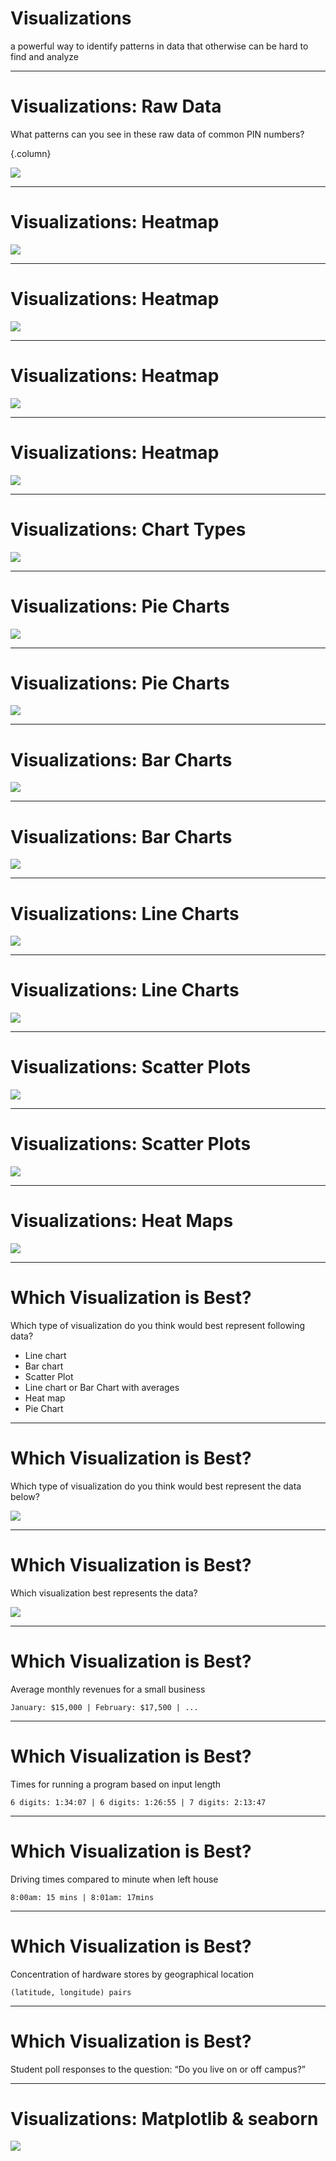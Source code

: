 # Visualizations

a powerful way to identify patterns in data that otherwise can be hard to find and analyze

<!--
One of the most important things in machine learning is understanding your
dataset. Visualizations provide us with a powerful tool to analyze and gather
patterns to better understand our datasets. There are many varieties of
visualizations, and in this lecture we will go over some of the most common
visualizations. We will show scenarios when each visualization is useful.

To start, we want to examine a scenario when a visualization is particularly helpful
-->

---

# Visualizations: Raw Data

What patterns can you see in these raw data of common PIN numbers?

{.column}

![](res/pins.png)

<!--
Here you can see a dataset containing pin numbers. Given the raw data shown, can
you see any patterns?  .... Not really. You may notice that 1111 is repeated a few times, 
but other than that it's difficult. 

Source: Copyright Google
-->

---

# Visualizations: Heatmap

![](res/heatmap.png)

<!--
Here we have a heatmap of the pin numbers in the previous dataset. The first two
digits are along the x-axis and the last two digits are along the y-axis. In
this particular map yellow means that the pattern occurs more often.

What patterns do you see?

Note that the dark square on the right represents a very unpopular pin.

Source: Copyright Google
-->

---

# Visualizations: Heatmap

![](res/heatmap-repeat.png)

<!--
Here we see that repeated pairs of numbers are common. This is shown by the
diagonal line.

Source: Copyright Google
-->

---

# Visualizations: Heatmap

![](res/heatmap-year.png)

<!--
Here we see that using a year in the 1900's is pretty common too.

Source: Copyright Google
-->

---

# Visualizations: Heatmap

![](res/heatmap-01.png)

<!--
Small numbers are also very popular. There tend to be lots of zeros and ones at
the start and end of pins.

Source: Copyright Google
-->

---

# Visualizations: Chart Types

![](res/charts.png)

<!--
There are many different types of charts. This is just a sample of types of
charts that you might see to visualize data.

Source: Copyright Google
-->

---

# Visualizations: Pie Charts

![](res/pie-chart.png)

<!--
Pie Charts are good for representing percentages of a whole. Pie charts are great for representing data that is in the form of fractions adding up to 1 or percentages adding up to 100. They create a natural comparison between portions of a whole.

Source: Copyright Google
-->

---

# Visualizations: Pie Charts

![](res/bad-pie-chart.png)

<!--
Pie charts cannot be used for all data, and can create misleading conclusions.

Problems:
* creating percentages where they are not necessary or helpful, just in order to put it into the visualization
* the states have separate budgets - indicates correlation when there is none

Think pair share: How could it be better represented?
Would appear better as a bar chart; comparing the pieces side by side rather than as parts of a whole.

Source: Copyright Google
-->

---

# Visualizations: Bar Charts

![](res/bar-chart.png)

<!--
Bar charts can help compare categorical data.

The same data is much easier to see and compare in a bar chart form!
Why:
* You can see the actual number and not the arbitrary percentage because bar charts have axis
* Easier to compare between them as seeing them side by side gives a better natural comparison

In general bar charts are good for representing categorical data, as the x axis can be used to represent categories very easily and the bars create a natural comparison between categories.

Source: Copyright Google
-->

---

# Visualizations: Bar Charts

![](res/bad-bar-chart.png)

<!--
For continuous data, bar charts might not be the best choice.

Problems:
* Unable to put specific times, just within an hour in general, could be more specific
* Unable to gather many trends from this other than which hour had the highest or lowest temperature is most popular
* Hours are continuous, whereas separated bars like this give the impression that for an entire hour the temperature was the same.

Context around it makes it bad - if you want a max from the hours of the temperature, this would be good but if you want to predict temperatures,etc. This is bad
Also: Usually bar charts go in descending order of size but since these x values have a meaningful ordering we can’t properly construct the chart


Source: Copyright Google
-->

---

# Visualizations: Line Charts

![](res/line-chart.png)

<!--
Line graphs can help estimate missing data points and find trends.

This is much more useful visualization than the bar chart!
Why:
* Shows a relationship between the two things that is relevant and helpful!
* This relationship can now be fit mathematically
* Now we can estimate missing points and make predictions!
* We can use the meaningful ordering on the x axis to actually make a prediction, whereas bar charts are usually organized in decrementing order of size

In general for data that could be well fit with a function (i.e. an x,y category where every x has just one correlating y value that strongly correlate in a mathematical way) a line graph is a fantastic choice. It allows you to make inferences on what values would be that weren’t in the original dataset, expanding your ability to analyze your data.

Source: Copyright Google
-->

---

# Visualizations: Line Charts

![](res/bad-line-chart.png)

<!--
When there are multiple data points for the same place on the x-axis, line charts are not as useful.

Problems:
* Students with different study habits will have different GPAs, despite studying the same amount (and vice versa) - the a visualization with a continuous line masks these values
  * These values could have been interesting to analyze and without losing the ability to see other trends this can be encapsulated in other visualizations
* Indicates a continuous correlation where there might not be one
  * Ex. does an extra ½ hour of work per day really boost you an extra little bit on GPA or is it actually that you have to jump to a whole hour?
  * These gaps are missing when seeing it as a continuous line


Source: Copyright Google
-->

---

# Visualizations: Scatter Plots

![](res/scatter-plot.png)

<!--
Scatterplots can help show correlations between two variables.

Why:
* Much more clear where the gaps, overlaps, and groups form
* We are still able to grasp the general trends (lose very little value) without the line and now we also have more possibilities for analysis!

In general if you have x,y data where you have multiple y values for every x, a scatter plot is a good choice as it allows you to see all the data clearly and doesn’t average out y values for a given x like a line graph would.

Source: Copyright Google
-->

---

# Visualizations: Scatter Plots

![](res/bad-scatter-plot.png)

<!--
When there is too much data, a scatterplot will not be useful.

Problems:
* Too many points to draw conclusions
* There may be a higher concentration of points in some areas, but in this format we cannot tell

Source: Copyright Google
-->

---

# Visualizations: Heat Maps

![](res/heat-map.png)

<!--
Heatmaps are good for visualizing concentrated, continuous data.

Why:
* We can now see the maximums and minimum amounts where before we could only estimate
* We can better analyze trends when we know the concentrations of points in each area

In general heatmaps are good when you have lots of overlapping points in an x,y format. It allows you to see trends in very large datasets, and can often be overlayed on maps or other graphics to show concentrations in an even more clear visual format.

Think Pair Share: We can imagine a heatmap wouldn’t work as well for other types of data, what types wouldn’t be as good with a heatmap?
Answers:
* Categorical data
* Data with a linear (or other basic math) correlation (an x,y category that strongly correlate in a mathematically easy to fit way)
* Data with representing different proportions of a whole (percentages)

Source: Copyright Google
-->

---

# Which Visualization is Best?

Which type of visualization do you think would best represent following data?

* Line chart
* Bar chart 
* Scatter Plot
* Line chart or Bar Chart with averages
* Heat map
* Pie Chart

<!--

Think pair share: Have students discuss the possible charts that would be good for each of these types of data. It might be heloful to write the following list on the board, or have the students take notes, so they can reference it during their discussions with peers.

* Line chart or bar chart depending on scope of the data
* Scatter Plot
* Line chart or Bar Chart w/averages?
* Heat map - maybe on a US map
* Pie Chart

-->

---

# Which Visualization is Best?

Which type of visualization do you think would best represent the data below?

![](res/candy-count.png)

<!--
Quickly look at the data come up with a prediction for which type of visualization should be used.

Source: Copyright Google
-->

---

# Which Visualization is Best?

Which visualization best represents the data?

![](res/candy-count-charts.png)

<!--
Think pair share - which visualizations work wellt, which work poorly

Pie Chart - could work, good if you want to see how the bag has been portioned out as a whole
Bar Chart - could work, good because the data is categorical better for analysis between individual candy types
Scatter Plot - not good, draws correlation + x axis has no meaningful ordering
Line Graph - not good, draw a correlation where there is none in the space between chocolate types - masks the true values

Source: Copyright Google
-->

---

# Which Visualization is Best?

Average monthly revenues for a small business

```
January: $15,000 | February: $17,500 | ...
```

<!--
What are the possible charts that would be good for this data?

*Line chart or bar chart depending on scope of the data.*
-->

---

# Which Visualization is Best?

Times for running a program based on input length

```
6 digits: 1:34:07 | 6 digits: 1:26:55 | 7 digits: 2:13:47
```

<!--
What are the possible charts that would be good for this data?

*Scatter plot*
-->

---

# Which Visualization is Best?

Driving times compared to minute when left house

```
8:00am: 15 mins | 8:01am: 17mins
```

<!--
What are the possible charts that would be good for this data?

*Line chart or bar chart with averages*
-->

---

# Which Visualization is Best?

Concentration of hardware stores by geographical location

```
(latitude, longitude) pairs
```

<!--
What are the possible charts that would be good for this data?

*Heat map, possibly geographical heat map*
-->

---

# Which Visualization is Best?

Student poll responses to the question: “Do you live on or off campus?”

<!--
What are the possible charts that would be good for this data?

*Pie chart*
-->

---

# Visualizations: Matplotlib & seaborn

![](https://matplotlib.org/_static/logo2_compressed.svg)

<!--
So how do we build these visualizations?

There are actually many toolkits for building visualizaitons that range from
low-level libraries where you are rending shapes manually to automated systems
that you feed data and get a chart back.

One library that you'll often see used in data science is
[Matplotlib](https://matplotlib.org/). Matplotlib is a classic visualization
can produce two-dimensional charts using Python.

Another library that you'll often see is
[seaborn](https://seaborn.pydata.org/). Seaborn is built on top of Matplotlib
and can produce eye-pleasing charts easily.

In the lab you'll get to use both to create the types of charts that we've
discussed in this lecture.

Source: Externally Linked
-->


